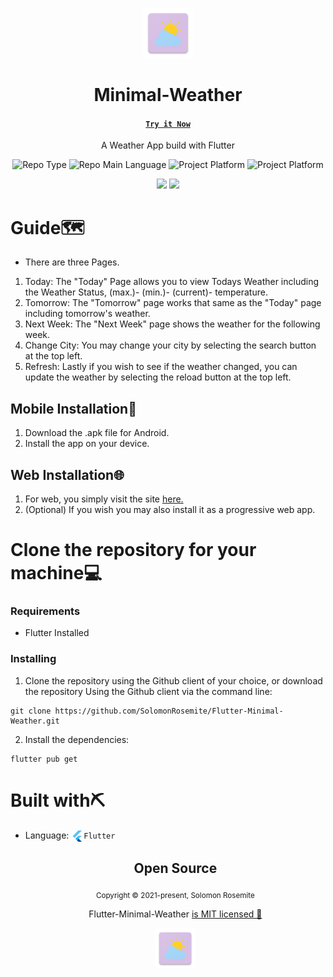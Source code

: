 <p align="center">
  <img src="https://raw.githubusercontent.com/SolomonRosemite/Flutter-Minimal-Weather/master/minimalweather/android/app/src/main/res/mipmap-xxxhdpi/ic_launcher.png" width="80">
  <h1 align="center">Minimal-Weather</h1>
  <h4 align="center"><a href="https://github.com/SolomonRosemite/Flutter-Minimal-Weather/releases"><code>Try it Now</code></a></h4>
  <p align="center">A Weather App build with Flutter</p>
  <p align="center">
    <img src="https://img.shields.io/badge/type-Project-orange?style=flat-square" alt="Repo Type" />
    <img src="https://img.shields.io/badge/framework-Flutter-blue?style=flat-square" alt="Repo Main Language" />
    <img src="https://img.shields.io/badge/platform-Web-yellow?style=flat-square" alt="Project Platform" />
    <img src="https://img.shields.io/badge/platform-Mobile-yellow?style=flat-square" alt="Project Platform" />
  </p>

<p align="center">
  <img src="https://res.cloudinary.com/rosemite/image/upload/v1618084471/WhatsApp_Image_2021-04-10_at_21.52.13_zasuw0.jpg" width="300" />
  <img src="https://res.cloudinary.com/rosemite/image/upload/v1618084471/WhatsApp_Image_2021-04-10_at_21.51.59_ekuc8h.jpg" width="300" />
</p>

# Guide🗺️

- There are three Pages.
1. Today: The "Today" Page allows you to view Todays Weather including the Weather Status, (max.)- (min.)- (current)- temperature.
2. Tomorrow: The "Tomorrow" page works that same as the "Today" page including tomorrow's weather.
3. Next Week: The "Next Week" page shows the weather for the following week.
4. Change City: You may change your city by selecting the search button at the top left.
5. Refresh: Lastly if you wish to see if the weather changed, you can update the weather by selecting the reload button at the top left.

## Mobile Installation📱

1. Download the .apk file for Android.
2. Install the app on your device.

## Web Installation🌐
1. For web, you simply visit the site <a href="https://minimalweatherapp.web.app/">here.<a/>
2. (Optional) If you wish you may also install it as a progressive web app.

# Clone the repository for your machine💻

### Requirements

- Flutter Installed

### Installing

1. Clone the repository using the Github client of your choice, or download the
   repository Using the Github client via the command line:

```
git clone https://github.com/SolomonRosemite/Flutter-Minimal-Weather.git
```

2. Install the dependencies:

```
flutter pub get
```

# Built with⛏️

- Language:
<code><img height="20" align="top" src="https://raw.githubusercontent.com/github/explore/80688e429a7d4ef2fca1e82350fe8e3517d3494d/topics/flutter/flutter.png">Flutter</code>

  <h2 align="center">
    Open Source
  </h2>
  <p align="center">
    <sub>Copyright © 2021-present, Solomon Rosemite</sub>
  </p>
  <p align="center">Flutter-Minimal-Weather <a href="https://github.com/SolomonRosemite/Flutter-Minimal-Weather/blob/master/LICENSE">is MIT licensed 💖</a>
  </p>
  <p align="center">
    <img src="https://raw.githubusercontent.com/SolomonRosemite/Flutter-Minimal-Weather/master/minimalweather/android/app/src/main/res/mipmap-xxxhdpi/ic_launcher.png" width="65">
</p>
